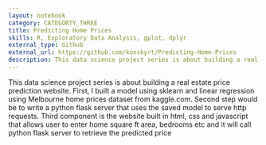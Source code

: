 ```yaml
---
layout: notebook
category: CATEGORTY_THREE
title: Predicting Home Prices
skills: R, Exploratory Data Analysis, gplot, dplyr
external_type: Github
external_url: https://github.com/konskyrt/Predicting-Home-Prices
description: This data science project series is about building a real estate price prediction website. First, I built a model using sklearn and linear regression using Melbourne home prices dataset from kaggle.com.
---
```


This data science project series is about building a real estate price prediction website. First, I built a model using sklearn and linear regression using Melbourne home prices dataset from kaggle.com. Second step would be to write a python flask server that uses the saved model to serve http requests. Third component is the website built in html, css and javascript that allows user to enter home square ft area, bedrooms etc and it will call python flask server to retrieve the predicted price